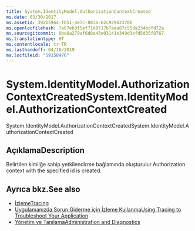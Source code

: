 ```yaml
---
title: System.IdentityModel.AuthorizationContextCreated
ms.date: 03/30/2017
ms.assetid: 392b5964-fb51-4e7c-883a-62c929623706
ms.openlocfilehash: 7a67eb3f5ef71d8717b7aea87c55da234bdfd72a
ms.sourcegitcommit: 0be8a279af6d8a43e03141e349d3efd5d35f8767
ms.translationtype: HT
ms.contentlocale: tr-TR
ms.lasthandoff: 04/18/2019
ms.locfileid: "59158476"
---
```

# <a name="systemidentitymodelauthorizationcontextcreated"></a><span data-ttu-id="56776-102">System.IdentityModel.AuthorizationContextCreated</span><span class="sxs-lookup"><span data-stu-id="56776-102">System.IdentityModel.AuthorizationContextCreated</span></span>
<span data-ttu-id="56776-103">System.IdentityModel.AuthorizationContextCreated</span><span class="sxs-lookup"><span data-stu-id="56776-103">System.IdentityModel.AuthorizationContextCreated</span></span>  
  
## <a name="description"></a><span data-ttu-id="56776-104">Açıklama</span><span class="sxs-lookup"><span data-stu-id="56776-104">Description</span></span>  
 <span data-ttu-id="56776-105">Belirtilen kimliğe sahip yetkilendirme bağlamında oluşturulur.</span><span class="sxs-lookup"><span data-stu-id="56776-105">Authorization context with the specified id is created.</span></span>  
  
## <a name="see-also"></a><span data-ttu-id="56776-106">Ayrıca bkz.</span><span class="sxs-lookup"><span data-stu-id="56776-106">See also</span></span>

- [<span data-ttu-id="56776-107">İzleme</span><span class="sxs-lookup"><span data-stu-id="56776-107">Tracing</span></span>](../../../../../docs/framework/wcf/diagnostics/tracing/index.md)
- [<span data-ttu-id="56776-108">Uygulamanızda Sorun Giderme için İzleme Kullanma</span><span class="sxs-lookup"><span data-stu-id="56776-108">Using Tracing to Troubleshoot Your Application</span></span>](../../../../../docs/framework/wcf/diagnostics/tracing/using-tracing-to-troubleshoot-your-application.md)
- [<span data-ttu-id="56776-109">Yönetim ve Tanılama</span><span class="sxs-lookup"><span data-stu-id="56776-109">Administration and Diagnostics</span></span>](../../../../../docs/framework/wcf/diagnostics/index.md)
